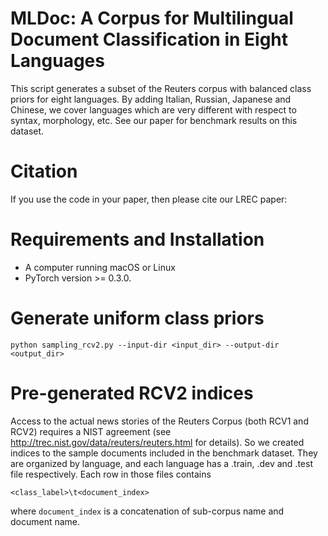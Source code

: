 # MLDoc: A Corpus for Multilingual Document Classification in Eight Languages
This script generates a subset of the Reuters corpus with balanced class priors for eight languages. By adding Italian, Russian, Japanese and Chinese, we cover languages which are very different with respect to syntax, morphology, etc. See our paper for benchmark results on this dataset.
# Citation
If you use the code in your paper, then please cite our LREC paper:
# Requirements and Installation
- A computer running macOS or Linux
- PyTorch version >= 0.3.0.
# Generate uniform class priors
```
python sampling_rcv2.py --input-dir <input_dir> --output-dir <output_dir>
```
# Pre-generated RCV2 indices
Access to the actual news stories of the Reuters Corpus (both RCV1 and RCV2) requires a NIST agreement (see http://trec.nist.gov/data/reuters/reuters.html for details). So we created indices to the sample documents included in the benchmark dataset. They are organized by language, and each language has a .train, .dev and .test file respectively. Each row in those files contains 
```
<class_label>\t<document_index>
```
where `document_index` is a concatenation of sub-corpus name and document name.
